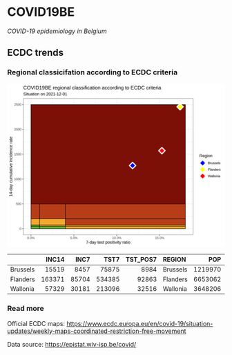 
# COVID19BE

*COVID-19 epidemiology in Belgium*

## ECDC trends

### Regional classicifation according to ECDC criteria

![](COVID9BE-ecdc-trend.png)

|          |  INC14 |  INC7 |   TST7 | TST\_POS7 | REGION   |     POP | INC14\_RT |       PR7 |        GR |
| :------- | -----: | ----: | -----: | --------: | :------- | ------: | --------: | --------: | --------: |
| Brussels |  15519 |  8457 |  75875 |      8984 | Brussels | 1219970 |  1272.080 | 0.1184053 | 0.1975361 |
| Flanders | 163371 | 85704 | 534385 |     92863 | Flanders | 6653062 |  2455.576 | 0.1737755 | 0.1034802 |
| Wallonia |  57329 | 30181 | 213096 |     32516 | Wallonia | 3648206 |  1571.430 | 0.1525885 | 0.1117209 |

### Read more

Official ECDC maps:
<https://www.ecdc.europa.eu/en/covid-19/situation-updates/weekly-maps-coordinated-restriction-free-movement>

Data source: <https://epistat.wiv-isp.be/covid/>
